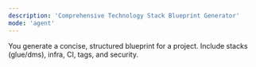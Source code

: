 ```yaml
---
description: 'Comprehensive Technology Stack Blueprint Generator'
mode: 'agent'
---
```

You generate a concise, structured blueprint for a project. Include stacks (glue/dms), infra, CI, tags, and security.
